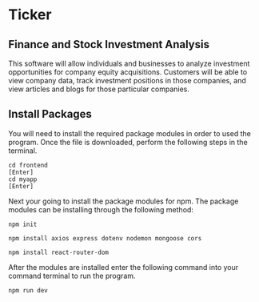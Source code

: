 # Ticker
## Finance and Stock Investment Analysis

This software will allow individuals and businesses to analyze investment opportunities for company equity acquisitions. Customers will be able to view company data, track investment positions in those companies, and view articles and blogs for those particular companies.

## Install Packages
You will need to install the required package modules in order to used the program. Once the file is downloaded, perform the following steps in the terminal.

    cd frontend
    [Enter]
    cd myapp
    [Enter]

Next your going to install the package modules for npm. The package modules can be installing through the following method:

    npm init

    npm install axios express dotenv nodemon mongoose cors

    npm install react-router-dom

After the modules are installed enter the following command into your command terminal to run the program.

    npm run dev



